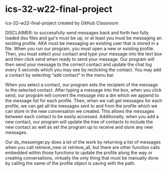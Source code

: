 # ics-32-w22-final-project
ics-32-w22-final-project created by GitHub Classroom

DISCLAIMER: to successfully send messages back and forth two fully loaded dsu files and gui's must be up, or at least you must be messaging an existing profile. AKA must be messaging an existing user that is stored in a file.
When you run our program, you must open a new or existing profile. 
Then, you must select your contact and type your message into the text box and then click send when ready to send your
message. Our program will then send your message to the correct contact and update the chat log every 5 seconds which you
may see by reclicking the contact. You may add a contact by selecting “add contact” in the menu bar. 

When you select a contact, our program sets the recipient of the message to the selected contact. 
After typing a message into the box, when you click send, our program will convert the message into a dm which we 
append to the message list for each profile. Then, when we call get messages for each profile, we can get all the 
messages sent to and from the profile which we can store in the new conversation we created. This allows the messages 
between each contact to be easily accessed. Additionally, when you add a new contact, our program will update the tree 
of contacts to include the new contact as well as set the program up to receive and store any new messages. 

Our ds_messenger.py does a lot of the work by returning a list of messages when you call retrieve_new or retrieve_all, but
there are other function calls embedded within those functions to update the profile along the way or creating conversations, 
virtually the only thing that must be manually done by calling the name of the profile object is saving with the path.

